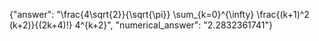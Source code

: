 {"answer": "\\frac{4\\sqrt{2}}{\\sqrt{\\pi}} \\sum_{k=0}^{\\infty} \\frac{(k+1)^2 (k+2)}{(2k+4)!} 4^{k+2}", "numerical_answer": "2.2832361741"}